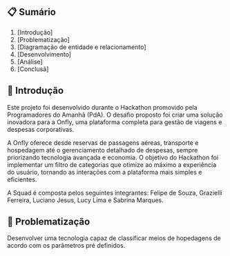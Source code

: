 ## 📋 Sumário
1. [Introdução]
2. [Problematização]
4. [Diagramação de entidade e relacionamento]
5. [Desenvolvimento]
6. [Análise]
7. [Conclusã]


## 📝 Introdução
Este projeto foi desenvolvido durante o Hackathon promovido pela Programadores do Amanhã (PdA). O desafio proposto foi criar uma solução inovadora para a Onfly, uma plataforma completa para gestão de viagens e despesas corporativas.

A Onfly oferece desde reservas de passagens aéreas, transporte e hospedagem até o gerenciamento detalhado de despesas, sempre priorizando tecnologia avançada e economia. O objetivo do Hackathon foi implementar um filtro de categorias que otimize ao máximo a experiência do usuário, tornando as interações com a plataforma mais simples e eficientes.

A Squad é composta pelos seguintes integrantes: Felipe de Souza, Grazielli Ferreira, Luciano Jesus, Lucy Lima e Sabrina Marques.

## 🚯 Problematização
Desenvolver  uma tecnologia capaz de classificar meios de hopedagens de acordo com  os parâmetros pré definidos.
